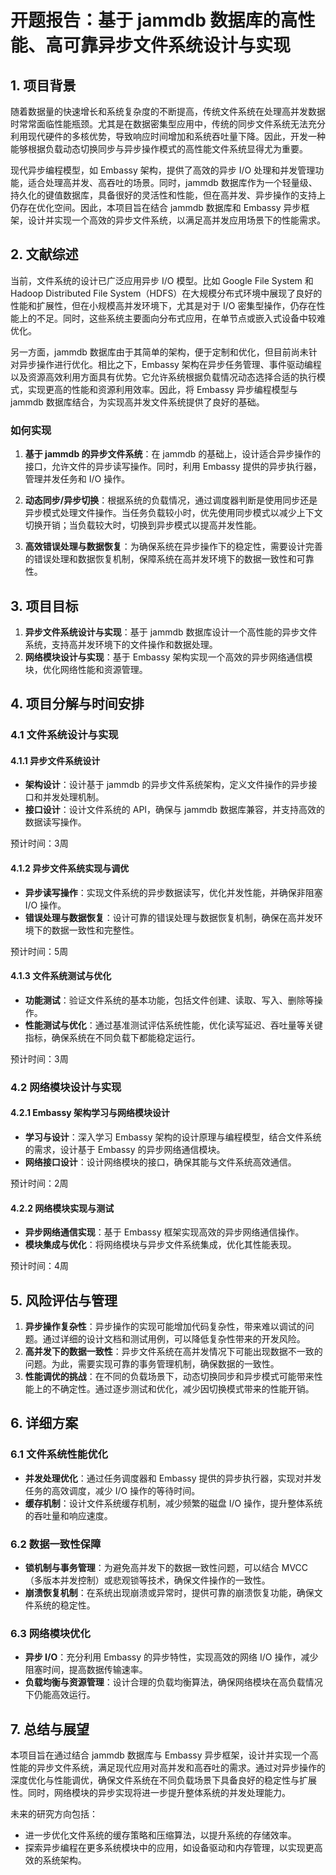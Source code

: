# 开题报告：基于 jammdb 数据库的高性能、高可靠异步文件系统设计与实现

## 1. 项目背景

随着数据量的快速增长和系统复杂度的不断提高，传统文件系统在处理高并发数据时常常面临性能瓶颈。尤其是在数据密集型应用中，传统的同步文件系统无法充分利用现代硬件的多核优势，导致响应时间增加和系统吞吐量下降。因此，开发一种能够根据负载动态切换同步与异步操作模式的高性能文件系统显得尤为重要。

现代异步编程模型，如 Embassy 架构，提供了高效的异步 I/O 处理和并发管理功能，适合处理高并发、高吞吐的场景。同时，jammdb 数据库作为一个轻量级、持久化的键值数据库，具备很好的灵活性和性能，但在高并发、异步操作的支持上仍存在优化空间。因此，本项目旨在结合 jammdb 数据库和 Embassy 异步框架，设计并实现一个高效的异步文件系统，以满足高并发应用场景下的性能需求。

## 2. 文献综述

当前，文件系统的设计已广泛应用异步 I/O 模型。比如 Google File System 和 Hadoop Distributed File System（HDFS）在大规模分布式环境中展现了良好的性能和扩展性，但在小规模高并发环境下，尤其是对于 I/O 密集型操作，仍存在性能上的不足。同时，这些系统主要面向分布式应用，在单节点或嵌入式设备中较难优化。

另一方面，jammdb 数据库由于其简单的架构，便于定制和优化，但目前尚未针对异步操作进行优化。相比之下，Embassy 架构在异步任务管理、事件驱动编程以及资源高效利用方面具有优势。它允许系统根据负载情况动态选择合适的执行模式，实现更高的性能和资源利用效率。因此，将 Embassy 异步编程模型与 jammdb 数据库结合，为实现高并发文件系统提供了良好的基础。

### 如何实现

1. **基于 jammdb 的异步文件系统**：在 jammdb 的基础上，设计适合异步操作的接口，允许文件的异步读写操作。同时，利用 Embassy 提供的异步执行器，管理并发任务和 I/O 操作。
   
2. **动态同步/异步切换**：根据系统的负载情况，通过调度器判断是使用同步还是异步模式处理文件操作。当任务负载较小时，优先使用同步模式以减少上下文切换开销；当负载较大时，切换到异步模式以提高并发性能。

3. **高效错误处理与数据恢复**：为确保系统在异步操作下的稳定性，需要设计完善的错误处理和数据恢复机制，保障系统在高并发环境下的数据一致性和可靠性。

## 3. 项目目标

1. **异步文件系统设计与实现**：基于 jammdb 数据库设计一个高性能的异步文件系统，支持高并发环境下的文件操作和数据处理。
2. **网络模块设计与实现**：基于 Embassy 架构实现一个高效的异步网络通信模块，优化网络性能和资源管理。

## 4. 项目分解与时间安排

### 4.1 文件系统设计与实现

#### 4.1.1 异步文件系统设计

- **架构设计**：设计基于 jammdb 的异步文件系统架构，定义文件操作的异步接口和并发处理机制。
- **接口设计**：设计文件系统的 API，确保与 jammdb 数据库兼容，并支持高效的数据读写操作。

预计时间：3周

#### 4.1.2 异步文件系统实现与调优

- **异步读写操作**：实现文件系统的异步数据读写，优化并发性能，并确保非阻塞 I/O 操作。
- **错误处理与数据恢复**：设计可靠的错误处理与数据恢复机制，确保在高并发环境下的数据一致性和完整性。

预计时间：5周

#### 4.1.3 文件系统测试与优化

- **功能测试**：验证文件系统的基本功能，包括文件创建、读取、写入、删除等操作。
- **性能测试与优化**：通过基准测试评估系统性能，优化读写延迟、吞吐量等关键指标，确保系统在不同负载下都能稳定运行。

预计时间：3周

### 4.2 网络模块设计与实现

#### 4.2.1 Embassy 架构学习与网络模块设计

- **学习与设计**：深入学习 Embassy 架构的设计原理与编程模型，结合文件系统的需求，设计基于 Embassy 的异步网络通信模块。
- **网络接口设计**：设计网络模块的接口，确保其能与文件系统高效通信。

预计时间：2周

#### 4.2.2 网络模块实现与测试

- **异步网络通信实现**：基于 Embassy 框架实现高效的异步网络通信操作。
- **模块集成与优化**：将网络模块与异步文件系统集成，优化其性能表现。

预计时间：4周

## 5. 风险评估与管理

1. **异步操作复杂性**：异步操作的实现可能增加代码复杂性，带来难以调试的问题。通过详细的设计文档和测试用例，可以降低复杂性带来的开发风险。
2. **高并发下的数据一致性**：异步文件系统在高并发情况下可能出现数据不一致的问题。为此，需要实现可靠的事务管理机制，确保数据的一致性。
3. **性能调优的挑战**：在不同的负载场景下，动态切换同步和异步模式可能带来性能上的不确定性。通过逐步测试和优化，减少因切换模式带来的性能开销。

## 6. 详细方案

### 6.1 文件系统性能优化

- **并发处理优化**：通过任务调度器和 Embassy 提供的异步执行器，实现对并发任务的高效调度，减少 I/O 操作的等待时间。
- **缓存机制**：设计文件系统缓存机制，减少频繁的磁盘 I/O 操作，提升整体系统的吞吐量和响应速度。

### 6.2 数据一致性保障

- **锁机制与事务管理**：为避免高并发下的数据一致性问题，可以结合 MVCC（多版本并发控制）或悲观锁等技术，确保文件操作的一致性。
- **崩溃恢复机制**：在系统出现崩溃或异常时，提供可靠的崩溃恢复功能，确保文件系统的稳定性。

### 6.3 网络模块优化

- **异步 I/O**：充分利用 Embassy 的异步特性，实现高效的网络 I/O 操作，减少阻塞时间，提高数据传输速率。
- **负载均衡与资源管理**：设计合理的负载均衡算法，确保网络模块在高负载情况下仍能高效运行。

## 7. 总结与展望

本项目旨在通过结合 jammdb 数据库与 Embassy 异步框架，设计并实现一个高性能的异步文件系统，满足现代应用对高并发和高吞吐的需求。通过对异步操作的深度优化与性能调优，确保文件系统在不同负载场景下具备良好的稳定性与扩展性。同时，网络模块的异步实现将进一步提升整体系统的并发处理能力。

未来的研究方向包括：
- 进一步优化文件系统的缓存策略和压缩算法，以提升系统的存储效率。
- 探索异步编程在更多系统模块中的应用，如设备驱动和内存管理，以实现更高效的系统架构。